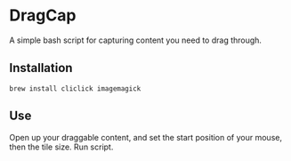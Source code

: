 # DragCap

A simple bash script for capturing content you need to drag through.

## Installation

```
brew install cliclick imagemagick
```

## Use

Open up your draggable content, and set the start position of your mouse, then the tile size. Run script.